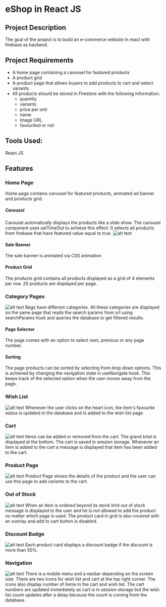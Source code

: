 # eShop in React JS

## Project Description

The goal of the project is to build an e-commerce website in react with firebase as backend.

## Project Requirements

- A home page containing a carousel for featured products
- A product grid
- A product page that allows buyers to add products to cart and select variants
- All products should be stored in Firestore with the following information:
  - quantity
  - variants
  - price per unit
  - name
  - image URL
  - favourited or not

## Tools Used:

React JS

## Features

### Home Page

Home page contains carousel for featured products, animated ad banner and products grid.

##### Carousel

Carousel automatically displays the products like a slide show. The carousel component uses setTimeOut to achieve this effect. It selects all products from firebase that have featured value equal to true.
![alt text](image.png)

#### Sale Banner

The sale banner is animated via CSS animation.

#### Product Grid

The products grid contains all products displayed as a grid of 4 elements per row. 20 products are displayed per page.

### Category Pages

![alt text](image-1.png)
Bags have different categories. All these categories are displayed on the same page that reads the search params from url using searchParams hook and queries the database to get filtered results.

#### Page Selector

The page comes with an option to select next, previous or any page number.

#### Sorting

The page products can be sorted by selecting from drop down options. This is achieved by changing the navigation state in useNavigate hook. This keeps track of the selected option when the user moves away from the page.

### Wish List

![alt text](image-3.png)
Whenever the user clicks on the heart icon, the item's favourite status is updated in the database and is added to the wish list page.

### Cart

![alt text](image-4.png)
Items can be added or removed from the cart. The grand total is displayed at the bottom. The cart is saved in session storage. Whenever an item is added to the cart a message is displayed that item has been added to the cart.

### Product Page

![alt text](image-5.png)
Product Page shows the details of the product and the user can use this page to add variants to the cart.

### Out of Stock

![alt text](image-6.png)
When an item is ordered beyond its stock limit out of stock message is displayed to the user and he is not allowed to add the product no matter which page is used. The product card in grid is also covered with an overlay and add to cart button is disabled.

### Discount Badge

![alt text](image-7.png)
Each product card displays a discount badge if the discount is more than 50%.

### Navigation

![alt text](image-2.png)
There is a mobile menu and a navbar depending on the screen size. There are two icons for wish list and cart at the top right corner. The icons also display number of items in the cart and wish list. The cart numbers are updated immediately as cart is in session storage but the wish list count updates after a delay because the count is coming from the database.
